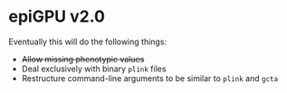 epiGPU v2.0
===========

Eventually this will do the following things:
- ~~Allow missing phenotypic values~~
- Deal exclusively with binary `plink` files
- Restructure command-line arguments to be similar to `plink` and `gcta`

